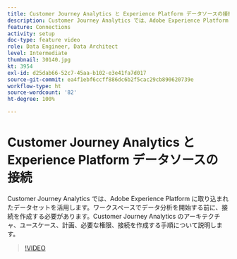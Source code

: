 ```yaml
---
title: Customer Journey Analytics と Experience Platform データソースの接続
description: Customer Journey Analytics では、Adobe Experience Platform に取り込まれたデータセットを活用します。ワークスペースでデータ分析を開始する前に、接続を作成する必要があります。
feature: Connections
activity: setup
doc-type: feature video
role: Data Engineer, Data Architect
level: Intermediate
thumbnail: 30140.jpg
kt: 3954
exl-id: d25dab66-52c7-45aa-b102-e3e41fa7d017
source-git-commit: ea4f1ebf6ccff886dc6b2f5cac29cb890620739e
workflow-type: ht
source-wordcount: '82'
ht-degree: 100%

---
```


# Customer Journey Analytics と Experience Platform データソースの接続

Customer Journey Analytics では、Adobe Experience Platform に取り込まれたデータセットを活用します。ワークスペースでデータ分析を開始する前に、接続を作成する必要があります。Customer Journey Analytics のアーキテクチャ、ユースケース、計画、必要な権限、接続を作成する手順について説明します。

>[!VIDEO](https://video.tv.adobe.com/v/30140/?quality=12&learn=on)
